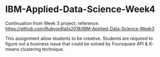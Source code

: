 # IBM-Applied-Data-Science-Week4

Continuation from Week 3 project; reference: https://github.com/RubyonRails2018/IBM-Applied-Data-Science-Week3

This assignment allow students to be creative.
Students are required to figure out a business issue that could be solved by Foursquare API & K-means clustering technique.
